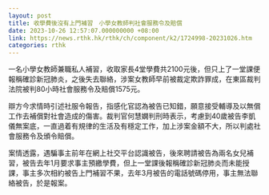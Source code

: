 ```yaml
---
layout: post
title: 收學費後沒有上門補習　小學女教師判社會服務令及賠償
date: 2023-10-26 12:57:07.000000000 +08:00
link: https://news.rthk.hk/rthk/ch/component/k2/1724998-20231026.htm
categories: rthk
---
```


一名小學女教師兼職私人補習，收取家長4堂學費共2100元後，但只上了一堂課便報稱確診新冠肺炎，之後失去聯絡，涉案女教師早前被裁定欺詐罪成，在東區裁判法院被判80小時社會服務令及賠償1575元。

辯方今求情時引述社服令報告，指感化官認為被告已知錯，願意接受輔導及以無償工作去補償對社會造成的傷害。裁判官何慧嫻判刑時表示，考慮到40歲被告李凱儀無案底，一直過着有規律的生活及有穩定工作，加上涉案金額不大，所以判處社會服務令及頒令賠償。

案情透露，遇騙事主前年在網上社交平台認識被告，後來聘請被告為兩名女兒補習，被告去年1月要求事主預繳學費，但上一堂課後報稱確診新冠肺炎而未能授課，事主多次相約被告上門補習不果，去年3月被告的電話號碼停用，事主無法聯絡被告，於是報案。
